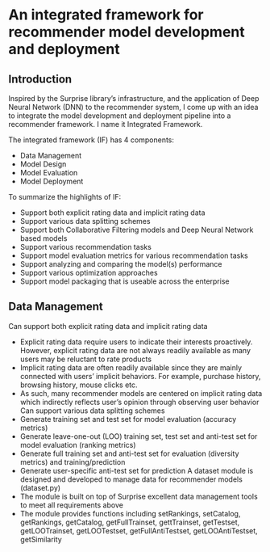 # An integrated framework for recommender model development and deployment

## Introduction

Inspired by the Surprise library’s infrastructure, and the application of Deep Neural Network (DNN) to the recommender system, I come up with an idea to integrate the model development and deployment pipeline into a recommender framework. I name it Integrated Framework.

The integrated framework (IF) has 4 components:
* Data Management
* Model Design
* Model Evaluation
* Model Deployment

To summarize the highlights of IF:
* Support both explicit rating data and implicit rating data
* Support various data splitting schemes
* Support both Collaborative Filtering models and Deep Neural Network based models
* Support various recommendation tasks
* Support model evaluation metrics for various recommendation tasks
* Support analyzing and comparing the model(s) performance
* Support various optimization approaches
* Support model packaging that is useable across the enterprise

## Data Management

Can support both explicit rating data and implicit rating data
* Explicit rating data require users to indicate their interests proactively. However, explicit rating data are not always readily available as many users may be reluctant to rate products
* Implicit rating data are often readily available since they are mainly connected with users’ implicit behaviors. For example, purchase history, browsing history, mouse clicks etc.
* As such, many recommender models are centered on implicit rating data which indirectly reflects user’s opinion through observing user behavior
Can support various data splitting schemes
* Generate training set and test set for model evaluation (accuracy metrics)
* Generate leave-one-out (LOO) training set, test set and anti-test set for model evaluation (ranking metrics)
* Generate full training set and anti-test set for evaluation (diversity metrics) and training/prediction
* Generate user-specific anti-test set for prediction
A dataset module is designed and developed to manage data for recommender models (dataset.py)
* The module is built on top of Surprise excellent data management tools to meet all requirements above
* The module provides functions including setRankings, setCatalog, getRankings, getCatalog, getFullTrainset, gettTrainset, getTestset, getLOOTrainset, getLOOTestset, getFullAntiTestset, getLOOAntiTestset, getSimilarity
